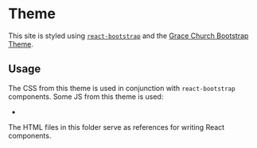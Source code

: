 # Theme

This site is styled using [`react-bootstrap`](http://react-bootstrap.github.io) and the [Grace Church Bootstrap Theme](https://themeforest.net/item/grace-church-charity-church-bootstrap-html-template/20990239).

## Usage

The CSS from this theme is used in conjunction with `react-bootstrap` components. Some JS from this theme is used:

- 

The HTML files in this folder serve as references for writing React components.